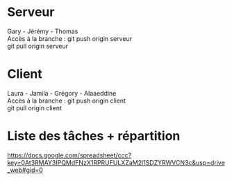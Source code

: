 Serveur
====
Gary - Jérémy - Thomas <br>
Accès à la branche : 
git push origin serveur <br>
git pull origin serveur

Client
====
Laura - Jamila - Grégory - Alaaeddine <br>
Accès à la branche :
git push origin client <br>
git pull origin client



Liste des tâches + répartition
====
https://docs.google.com/spreadsheet/ccc?key=0At3RMAY3IPQMdFNzX1RPRUFULXZaM2l1SDZYRWVCN3c&usp=drive_web#gid=0
